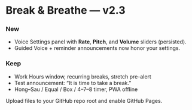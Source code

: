 # Break & Breathe — v2.3

### New
- Voice Settings panel with **Rate**, **Pitch**, and **Volume** sliders (persisted).
- Guided Voice + reminder announcements now honor your settings.

### Keep
- Work Hours window, recurring breaks, stretch pre-alert
- Test announcement: “It is time to take a break.”
- Hong–Sau / Equal / Box / 4–7–8 timer, PWA offline

Upload files to your GitHub repo root and enable GitHub Pages.
